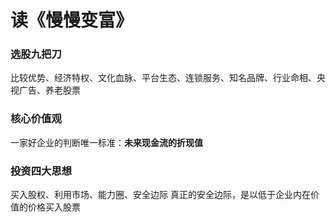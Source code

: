 # 读《慢慢变富》

### 选股九把刀
比较优势、经济特权、文化血脉、平台生态、连锁服务、知名品牌、行业命相、央视广告、养老股票
### 核心价值观
一家好企业的判断唯一标准：**未来现金流的折现值**
### 投资四大思想
买入股权、利用市场、能力圈、安全边际
真正的安全边际，是以低于企业内在价值的价格买入股票